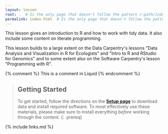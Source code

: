 ```yaml
---
layout: lesson
root: .  # Is the only page that doesn't follow the pattern /:path/index.html
permalink: index.html  # Is the only page that doesn't follow the pattern /:path/index.html
---
```


This lesson gives an introduction to R and how to work with tidy data. It also
include some content on literate programming.

This lesson builds to a large extent on the Data Carpentry's lessons
"Data Analysis and Visualization in R for Ecologists" and "Intro to R and
RStudio for Genomics" and to some extent also on the Software Carpentry's lesson
"Programming with R".

<!-- this is an html comment -->

{% comment %} This is a comment in Liquid {% endcomment %}

> ## Getting Started
>
> To get started, follow the directions on the **[Setup page](setup.html)** 
> to download data and install required software. To most effectively use these
> materials, please make sure to install everything *before* working through
> the content.
{: .prereq}

<!--- ## For Instructors
> If you are teaching this lesson in a workshop, please see the
> [Instructor notes](guide/).
{: .prereq}--->

{% include links.md %}
